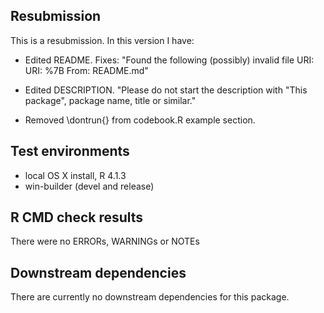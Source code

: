 ## Resubmission
This is a resubmission. In this version I have:

* Edited README. Fixes: "Found the following (possibly) invalid file URI: URI: %7B From: README.md"

* Edited DESCRIPTION. "Please do not start the description with "This package", package name, title or similar."

* Removed \dontrun{} from codebook.R example section.

## Test environments
* local OS X install, R 4.1.3
* win-builder (devel and release)

## R CMD check results
There were no ERRORs, WARNINGs or NOTEs

## Downstream dependencies
There are currently no downstream dependencies for this package.
